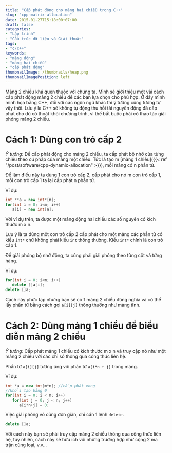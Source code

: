 ```yaml
---
title: "Cấp phát động cho mảng hai chiều trong C++"
slug: "cpp-matrix-allocation"
date: 2015-01-27T15:18:00+07:00
draft: false
categories:
- "Lập trình"
- "Cấu trúc dữ liệu và Giải thuật"
tags:
- "c/c++"
keywords:
- "mảng động"
- "mảng hai chiều"
- "cấp phát động"
thumbnailImage: /thumbnails/heap.png
thumbnailImagePosition: left
---
```


Mảng 2 chiều khá quen thuộc với chúng ta. Mình sẽ giới thiệu một vài cách cấp phát động mảng 2 chiều để các bạn lựa chọn cho phù hợp. Ở đây mình minh họa bằng C++, đối với các ngôn ngữ khác thì ý tưởng cũng tương tự vậy thôi. Lưu ý là C++ sẽ không tự động thu hồi tài nguyên động đã cấp phát cho dù có thoát khỏi chương trình, vì thế bắt buộc phải có thao tác giải phóng mảng 2 chiều.

<!--more-->

# Cách 1: Dùng con trỏ cấp 2

*Ý tưởng*: Để cấp phát động cho mảng 2 chiều, ta cấp phát bộ nhớ của từng chiều theo cú pháp của mảng một chiều. Tức là tạo m [mảng 1 chiều]({{< ref "/post/software/cpp-dynamic-allocation" >}}), mỗi mảng có n phần tử.

Để làm điều này ta dùng 1 con trỏ cấp 2, cấp phát cho nó m con trỏ cấp 1, mỗi con trỏ cấp 1 ta lại cấp phát n phần tử.

Ví dụ:

```cpp
int **a = new int*[m];
for(int i = 0; i<m; i++)
   a[i] = new int[n];
```

Với ví dụ trên, ta được một mảng động hai chiều các số nguyên có kích thước m x n.

Lưu ý là ta dùng một con trỏ cấp 2 cấp phát cho một mảng các phần tử có kiểu `int*` chứ không phải kiểu `int` thông thường. Kiểu `int*` chính là con trỏ cấp 1.

Để giải phóng bộ nhớ động, ta cũng phải giải phóng theo từng cột và từng hàng.

Ví dụ:

```cpp
for(int i = 0; i<m; i++)
   delete []a[i];
delete []a;
```

Cách này phức tạp nhưng bạn sẽ có 1 mảng 2 chiều đúng nghĩa và có thể lấy phần tử bằng cách gọi `a[i][j]` thông thường như mảng tĩnh.

# Cách 2: Dùng mảng 1 chiều để biểu diễn mảng 2 chiều

*Ý tưởng*: Cấp phát mảng 1 chiều có kích thước m x n và truy cập nó như một mảng 2 chiều với các chỉ số thông qua công thức liên hệ.

Phần tử `a[i][j]` tương ứng với phần tử `a[i*n + j]` trong mảng.

Ví dụ:

```cpp
int *a = new int[m*n]; //cấp phát xong
//khởi tạo bằng 0
for(int i = 0; i < m; i++)
   for(int j = 0; j < n; j++)
      a[i*n+j] = 0;
```

Việc giải phóng vô cùng đơn giản, chỉ cần 1 lệnh `delete`.

```cpp
delete []a;
```

Với cách này bạn sẽ phải truy cập mảng 2 chiều thông qua công thức liên hệ, tuy nhiên, cách này sẽ hữu ích với những trường hợp như cộng 2 ma trận cùng loại, v.v...